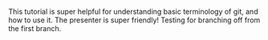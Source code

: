 This tutorial is super helpful for understanding basic terminology of git, and how to use it. The presenter is super friendly!
Testing for branching off from the first branch.